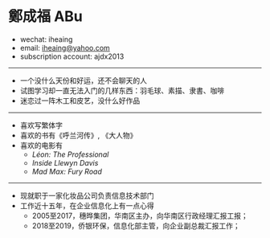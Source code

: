 # 鄭成福 ABu

 - wechat: iheaing
 - email: iheaing@yahoo.com
 - subscription account: ajdx2013

 ***

 - 一个没什么天份和好运，还不会聊天的人
 - 试图学习却一直无法入门的几样东西：羽毛球、素描、隶書、咖啡
 - 迷恋过一阵木工和皮艺，没什么好作品

 ***
 - 喜欢写繁体字
 - 喜欢的书有《呼兰河传》, 《大人物》
 - 喜欢的电影有
   - *Léon: The Professional*
   - *Inside Llewyn Davis*
   - *Mad Max: Fury Road*

 ***
 - 现就职于一家化妆品公司负责信息技术部门
 - 工作近十五年，在企业信息化上有一点心得
   - 2005至2017，穗晔集团，华南区主办，向华南区行政经理汇报工报；
   - 2018至2019，侨银环保，信息化部主管，向企业副总裁汇报工作；
